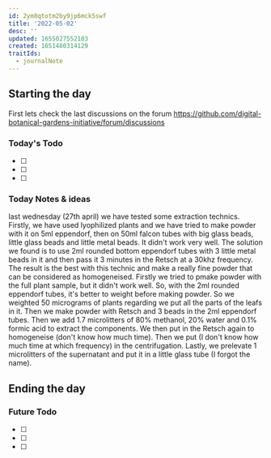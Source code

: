 ```yaml
---
id: 2ym8qtotm2by9jp6mck5swf
title: '2022-05-02'
desc: ''
updated: 1655027552103
created: 1651480314129
traitIds:
  - journalNote
---
```




## Starting the day

First lets check the last discussions on the forum https://github.com/digital-botanical-gardens-initiative/forum/discussions

### Today's Todo 

- [ ] 
- [ ] 
- [ ] 

### Today Notes & ideas
last wednesday (27th april) we have tested some extraction technics. Firstly, we have used lyophilized plants and we have tried to make powder with it on 5ml eppendorf, then on 50ml falcon tubes with big glass beads, little glass beads and little metal beads. It didn't work very well. The solution we found is to use 2ml rounded bottom eppendorf tubes with 3 little metal beads in it and then pass it 3 minutes in the Retsch at a 30khz frequency. The result is the best with this technic and make a really fine powder that can be considered as homogeneised. Firstly we tried to pmake powder with the full plant sample, but it didn't work well. So, with the 2ml rounded eppendorf tubes, it's better to weight before making powder. So we weighted 50 micrograms of plants regarding we put all the parts of the leafs in it. Then we make powder with Retsch and 3 beads in the 2ml eppendorf tubes. Then we add 1.7 microlitters of 80% methanol, 20% water and 0.1% formic acid to extract the components. We then put in the Retsch again to homogeneise (don't know how much time). Then we put (I don't know how much time at which frequency) in the centrifugation. Lastly, we prelevate 1 microlitters of the supernatant and put it in a little glass tube (I forgot the name). 



## Ending the day

### Future Todo

- [ ] 
- [ ] 
- [ ] 
